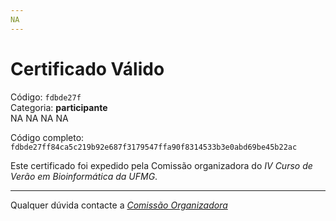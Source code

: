 ```yaml
---
NA
---
```


# Certificado Válido

Código: `fdbde27f`<br>
Categoria: **participante**<br>
NA
NA
NA
NA


Código completo: `fdbde27ff84ca5c219b92e687f3179547ffa90f8314533b3e0abd69be45b22ac`


Este certificado foi expedido pela Comissão organizadora do *IV Curso de Verão em Bioinformática da UFMG*.

----

Qualquer dúvida contacte a [_Comissão Organizadora_](<mailto:cursobioinfoufmg@gmail.com$subject=[Certificados]>)

